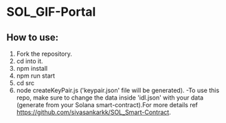 # SOL_GIF-Portal

## How to use:
1. Fork the repository.
2. cd into it.
3. npm install
4. npm run start
5. cd src
6. node createKeyPair.js ('keypair.json' file will be generated).
-To use this repo, make sure to change the data inside 'idl.json' with your data (generate from your Solana smart-contract).For more details ref https://github.com/sivasankarkk/SOL_Smart-Contract.

